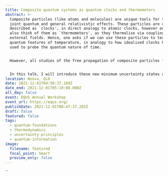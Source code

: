 ```yaml
---
title: Composite quantum systems as quantum clocks and thermometers
abstract: >-
  Composite particles (like atoms and molecules) are unique tools for testing
  joint quantum and general relativistic effects. These particles are often
  described as `clocks', in direct analogy to atomic clocks, however one could
  also think of them as `thermometers', as they thermalise via coupling to
  external fields. Hence, one asks if we can use these particles to tease out
  quantum features of temperature, in analogy to how idealised clocks have been
  used to probe the quantum nature of time.


  However, all studies of the free propagation of composite particles find that they delocalize into separate internal energy components, which destroys their spatial coherence, rendering them unsuitable for experimental applications and as idealized clocks. We solve this problem by introducing a class of states with minimum uncertainty in spacetime that fully overcome the delocalization. The relevant physics comes from minimizing the uncertainty between position and velocity, rather than position and momentum, while directly accounting for mass as an operator.


  In this talk, I will introduce these new minimum uncertainty states and some of their unique properties. I will then discuss some of the groundwork we have laid for probing the quantum nature of temperature, by exploring two scenarios in which a ‘superposition of temperatures’ may arise.
location: Noosa, QLD
date: 2021-12-01T04:50:37.169Z
date_end: 2021-12-01T05:10:00.000Z
all_day: false
event: EQUS Annual Workshop
event_url: https://equs.org/
publishDate: 2021-12-01T00:47:37.203Z
draft: false
featured: false
tags:
  - quantum-foundations
  - thermodynamics
  - uncertainty-principles
  - quantum-information
image:
  filename: featured
  focal_point: Smart
  preview_only: false
---
```

``